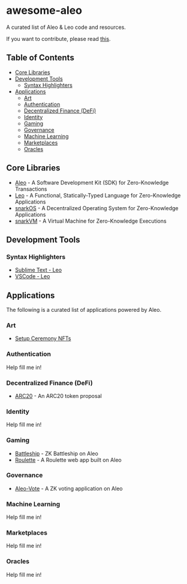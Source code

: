 # awesome-aleo

A curated list of Aleo & Leo code and resources.

If you want to contribute, please read [this](./CONTRIBUTING.md).

## Table of Contents

- [Core Libraries](#core-libraries)
- [Development Tools](#development-tools)
    - [Syntax Highlighters](#syntax-highlighters)
- [Applications](#applications)
    - [Art](#art)
    - [Authentication](#authentication)
    - [Decentralized Finance (DeFi)](#decentralized-finance-defi)
    - [Identity](#identity)
    - [Gaming](#gaming)
    - [Governance](#governance)
    - [Machine Learning](#machine-learning)
    - [Marketplaces](#marketplaces)
    - [Oracles](#oracles)

## Core Libraries

- [Aleo](https://github.com/AleoHQ/aleo) - A Software Development Kit (SDK) for Zero-Knowledge Transactions
- [Leo](https://github.com/AleoHQ/leo) - A Functional, Statically-Typed Language for Zero-Knowledge Applications
- [snarkOS](https://github.com/AleoHQ/snarkOS) - A Decentralized Operating System for Zero-Knowledge Applications
- [snarkVM](https://github.com/AleoHQ/snarkVM) - A Virtual Machine for Zero-Knowledge Executions

## Development Tools

### Syntax Highlighters

- [Sublime Text - Leo](https://packagecontrol.io/packages/LSP-leo)
- [VSCode - Leo](https://marketplace.visualstudio.com/items?itemName=aleohq.leo-extension)

## Applications

The following is a curated list of applications powered by Aleo.

### Art

- [Setup Ceremony NFTs](https://opensea.io/collection/fluctuations-by-aleo)

### Authentication

Help fill me in!

### Decentralized Finance (DeFi)

- [ARC20](https://github.com/Entropy1729/ARC20_leo) - An ARC20 token proposal

### Identity

Help fill me in!

### Gaming

- [Battleship](https://github.com/demox-labs/zk-battleship) - ZK Battleship on Aleo
- [Roulette](https://github.com/Entropy1729/aleo_roulette) - A Roulette web app built on Aleo

### Governance

- [Aleo-Vote](https://github.com/zkprivacy/aleo-vote) - A ZK voting application on Aleo

### Machine Learning

Help fill me in!

### Marketplaces

Help fill me in!

### Oracles

Help fill me in!
